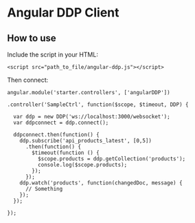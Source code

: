Angular DDP Client
==================

How to use
----------

Include the script in your HTML:
```
<script src="path_to_file/angular-ddp.js"></script>
```

Then connect:

```
angular.module('starter.controllers', ['angularDDP'])

.controller('SampleCtrl', function($scope, $timeout, DDP) {

  var ddp = new DDP('ws://localhost:3000/websocket');
  var ddpconnect = ddp.connect();

  ddpconnect.then(function() {
    ddp.subscribe('api_products_latest', [0,5])
      .then(function() {
        $timeout(function () {
          $scope.products = ddp.getCollection('products');
          console.log($scope.products);
        });
      });
    ddp.watch('products', function(changedDoc, message) {
      // Something
    });
  });

});
```
